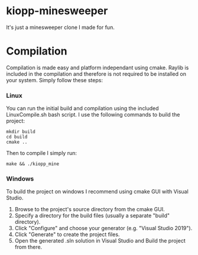 # kiopp-minesweeper
It's just a minesweeper clone I made for fun.

# Compilation
Compilation is made easy and platform independant using cmake. Raylib is included in the compilation and therefore is not required to be installed on your system. Simply follow these steps:

### Linux
You can run the initial build and compilation using the included LinuxCompile.sh bash script. I use the following commands to build the project:
```
mkdir build
cd build
cmake ..
```
Then to compile I simply run:
```
make && ./kiopp_mine
```
### Windows
To build the project on windows I recommend using cmake GUI with Visual Studio.
1. Browse to the project's source directory from the cmake GUI.
2. Specify a directory for the build files (usually a separate "build" directory).   
3. Click "Configure" and choose your generator (e.g. "Visual Studio 2019").
4. Click "Generate" to create the project files.
5. Open the generated .sln solution in Visual Studio and Build the project from there.
